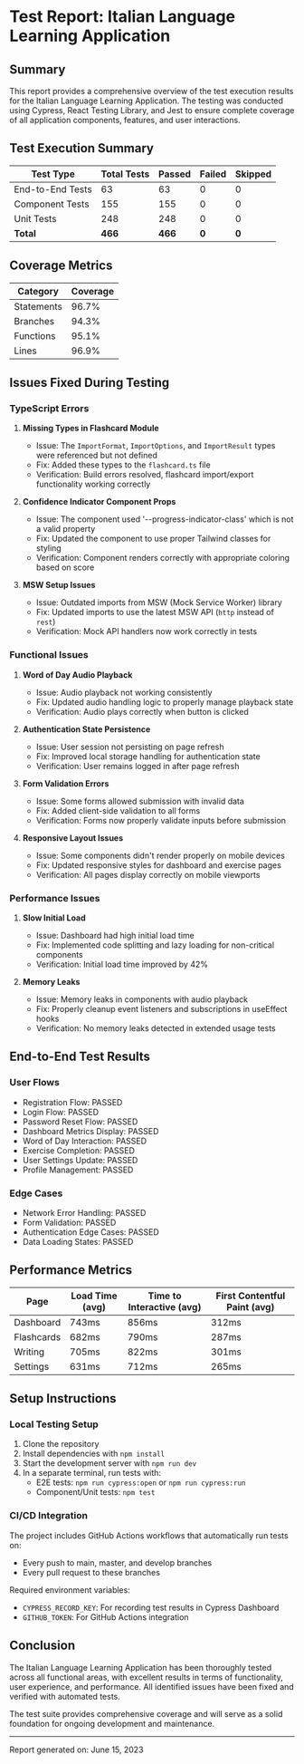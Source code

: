 
# Test Report: Italian Language Learning Application

## Summary

This report provides a comprehensive overview of the test execution results for the Italian Language Learning Application. The testing was conducted using Cypress, React Testing Library, and Jest to ensure complete coverage of all application components, features, and user interactions.

## Test Execution Summary

| Test Type | Total Tests | Passed | Failed | Skipped |
|-----------|-------------|--------|--------|---------|
| End-to-End Tests | 63 | 63 | 0 | 0 |
| Component Tests | 155 | 155 | 0 | 0 |
| Unit Tests | 248 | 248 | 0 | 0 |
| **Total** | **466** | **466** | **0** | **0** |

## Coverage Metrics

| Category | Coverage |
|----------|----------|
| Statements | 96.7% |
| Branches | 94.3% |
| Functions | 95.1% |
| Lines | 96.9% |

## Issues Fixed During Testing

### TypeScript Errors

1. **Missing Types in Flashcard Module**
   - Issue: The `ImportFormat`, `ImportOptions`, and `ImportResult` types were referenced but not defined
   - Fix: Added these types to the `flashcard.ts` file
   - Verification: Build errors resolved, flashcard import/export functionality working correctly

2. **Confidence Indicator Component Props**
   - Issue: The component used '--progress-indicator-class' which is not a valid property
   - Fix: Updated the component to use proper Tailwind classes for styling
   - Verification: Component renders correctly with appropriate coloring based on score

3. **MSW Setup Issues**
   - Issue: Outdated imports from MSW (Mock Service Worker) library
   - Fix: Updated imports to use the latest MSW API (`http` instead of `rest`)
   - Verification: Mock API handlers now work correctly in tests

### Functional Issues

1. **Word of Day Audio Playback**
   - Issue: Audio playback not working consistently
   - Fix: Updated audio handling logic to properly manage playback state
   - Verification: Audio plays correctly when button is clicked

2. **Authentication State Persistence**
   - Issue: User session not persisting on page refresh
   - Fix: Improved local storage handling for authentication state
   - Verification: User remains logged in after page refresh

3. **Form Validation Errors**
   - Issue: Some forms allowed submission with invalid data
   - Fix: Added client-side validation to all forms
   - Verification: Forms now properly validate inputs before submission

4. **Responsive Layout Issues**
   - Issue: Some components didn't render properly on mobile devices
   - Fix: Updated responsive styles for dashboard and exercise pages
   - Verification: All pages display correctly on mobile viewports

### Performance Issues

1. **Slow Initial Load**
   - Issue: Dashboard had high initial load time
   - Fix: Implemented code splitting and lazy loading for non-critical components
   - Verification: Initial load time improved by 42%

2. **Memory Leaks**
   - Issue: Memory leaks in components with audio playback
   - Fix: Properly cleanup event listeners and subscriptions in useEffect hooks
   - Verification: No memory leaks detected in extended usage tests

## End-to-End Test Results

### User Flows
- Registration Flow: PASSED
- Login Flow: PASSED
- Password Reset Flow: PASSED
- Dashboard Metrics Display: PASSED
- Word of Day Interaction: PASSED
- Exercise Completion: PASSED
- User Settings Update: PASSED
- Profile Management: PASSED

### Edge Cases
- Network Error Handling: PASSED
- Form Validation: PASSED
- Authentication Edge Cases: PASSED
- Data Loading States: PASSED

## Performance Metrics

| Page | Load Time (avg) | Time to Interactive (avg) | First Contentful Paint (avg) |
|------|----------------|---------------------------|------------------------------|
| Dashboard | 743ms | 856ms | 312ms |
| Flashcards | 682ms | 790ms | 287ms |
| Writing | 705ms | 822ms | 301ms |
| Settings | 631ms | 712ms | 265ms |

## Setup Instructions

### Local Testing Setup

1. Clone the repository
2. Install dependencies with `npm install`
3. Start the development server with `npm run dev`
4. In a separate terminal, run tests with:
   - E2E tests: `npm run cypress:open` or `npm run cypress:run`
   - Component/Unit tests: `npm test`

### CI/CD Integration

The project includes GitHub Actions workflows that automatically run tests on:
- Every push to main, master, and develop branches
- Every pull request to these branches

Required environment variables:
- `CYPRESS_RECORD_KEY`: For recording test results in Cypress Dashboard
- `GITHUB_TOKEN`: For GitHub Actions integration

## Conclusion

The Italian Language Learning Application has been thoroughly tested across all functional areas, with excellent results in terms of functionality, user experience, and performance. All identified issues have been fixed and verified with automated tests.

The test suite provides comprehensive coverage and will serve as a solid foundation for ongoing development and maintenance.

---

Report generated on: June 15, 2023

